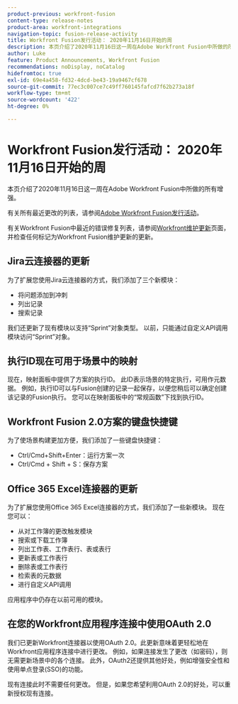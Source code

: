 ```yaml
---
product-previous: workfront-fusion
content-type: release-notes
product-area: workfront-integrations
navigation-topic: fusion-release-activity
title: Workfront Fusion发行活动： 2020年11月16日开始的周
description: 本页介绍了2020年11月16日这一周在Adobe Workfront Fusion中所做的所有增强。
author: Luke
feature: Product Announcements, Workfront Fusion
recommendations: noDisplay, noCatalog
hidefromtoc: true
exl-id: 69e4a458-fd32-4dcd-be43-19a9467cf678
source-git-commit: 77ec3c007ce7c49ff760145fafcd7f62b273a18f
workflow-type: tm+mt
source-wordcount: '422'
ht-degree: 0%

---
```


# Workfront Fusion发行活动： 2020年11月16日开始的周

本页介绍了2020年11月16日这一周在Adobe Workfront Fusion中所做的所有增强。

有关所有最近更改的列表，请参阅[Adobe Workfront Fusion发行活动](/help/workfront-fusion/fusion-product-releases/fusion-release-activity.md)。

有关Workfront Fusion中最近的错误修复列表，请参阅[Workfront维护更新](https://experienceleague.adobe.com/docs/workfront-known-issues/releases/current-updates.html?lang=zh-Hans)页面，并检查任何标记为Workfront Fusion维护更新的更新。

## Jira云连接器的更新

为了扩展您使用Jira云连接器的方式，我们添加了三个新模块：

* 将问题添加到冲刺
* 列出记录
* 搜索记录

我们还更新了现有模块以支持“Sprint”对象类型。 以前，只能通过自定义API调用模块访问“Sprint”对象。

## 执行ID现在可用于场景中的映射

现在，映射面板中提供了方案的执行ID。 此ID表示场景的特定执行，可用作元数据。 例如，执行ID可以与Fusion创建的记录一起保存，以便您稍后可以确定创建该记录的Fusion执行。 您可以在映射面板中的“常规函数”下找到执行ID。

## Workfront Fusion 2.0方案的键盘快捷键

为了使场景构建更加方便，我们添加了一些键盘快捷键：

* Ctrl/Cmd+Shift+Enter：运行方案一次
* Ctrl/Cmd + Shift + S：保存方案

## Office 365 Excel连接器的更新

为了扩展您使用Office 365 Excel连接器的方式，我们添加了一些新模块。 现在您可以：

* 从对工作簿的更改触发模块
* 搜索或下载工作簿
* 列出工作表、工作表行、表或表行
* 更新表或工作表行
* 删除表或工作表行
* 检索表的元数据
* 进行自定义API调用

应用程序中仍存在以前可用的模块。


## 在您的Workfront应用程序连接中使用OAuth 2.0

我们已更新Workfront连接器以使用OAuth 2.0。此更新意味着更轻松地在Workfront应用程序连接中进行更改。 例如，如果连接发生了更改（如密码），则无需更新场景中的各个连接。 此外，OAuth2还提供其他好处，例如增强安全性和使用单点登录(SSO)的功能。

现有连接此时不需要任何更改。 但是，如果您希望利用OAuth 2.0的好处，可以重新授权现有连接。
